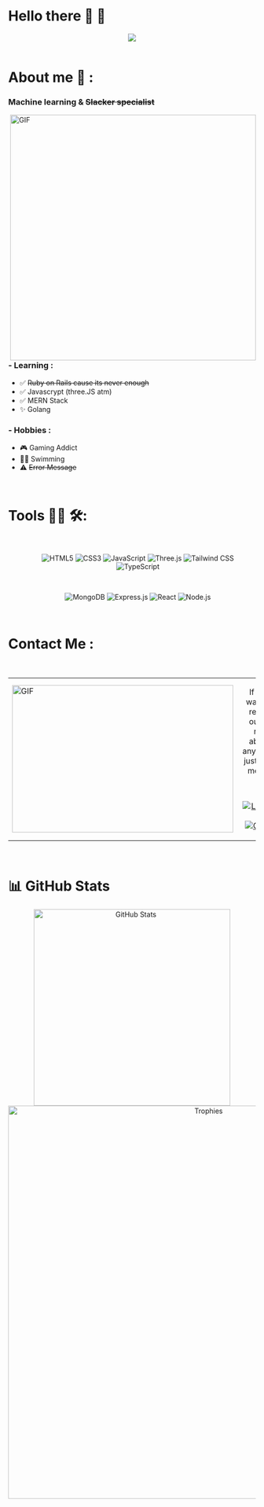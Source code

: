 # Hello there 👋 👋 

<div align="center">
  <a href="http://Haloriginee.github.io/profile/" target="_blank" rel="noreferrer">
    <img src="https://user-images.githubusercontent.com/98591620/174611974-ed28777f-02da-4f43-a889-c4027b591384.gif"/>
  </a>
</div>

</br>

# About me 💬 :

### Machine learning & ~~Slacker specialist~~

<img hight="300" width="500" alt="GIF" align="right" src="https://user-images.githubusercontent.com/98591620/174623192-5e99865d-0c46-4715-b485-d32be9c4582e.gif">

### - Learning :
- ✅ ~~Ruby on Rails cause its never enough~~
- ✅ Javascrypt (three.JS atm) 
- ✅ MERN Stack
- ✨ Golang

### - Hobbies : 
- 🎮 Gaming Addict
- 🏊‍♂️ Swimming
- ⚠️ ~~Error Message~~

</br>

# Tools 👨‍💻 🛠:
</br>

<ul align="center">
  
  ![HTML5](https://img.shields.io/badge/HTML5-E34F26?style=for-the-badge&logo=html5&logoColor=white)
  ![CSS3](https://img.shields.io/badge/CSS3-1572B6?style=for-the-badge&logo=css3&logoColor=white)
  ![JavaScript](https://img.shields.io/badge/JavaScript-F7DF1E?style=for-the-badge&logo=javascript&logoColor=black)
  ![Three.js](https://img.shields.io/badge/Three.js-000000?style=for-the-badge&logo=three.js&logoColor=white)
  ![Tailwind CSS](https://img.shields.io/badge/Tailwind_CSS-38B2AC?style=for-the-badge&logo=tailwind-css&logoColor=white)
  ![TypeScript](https://img.shields.io/badge/TypeScript-3178C6?style=for-the-badge&logo=typescript&logoColor=white)

  </br>
  
  ![MongoDB](https://img.shields.io/badge/MongoDB-4EA94B?style=for-the-badge&logo=mongodb&logoColor=white)
  ![Express.js](https://img.shields.io/badge/Express.js-000000?style=for-the-badge&logo=express&logoColor=white)
  ![React](https://img.shields.io/badge/React-20232A?style=for-the-badge&logo=react&logoColor=61DAFB)
  ![Node.js](https://img.shields.io/badge/Node.js-339933?style=for-the-badge&logo=nodedotjs&logoColor=white)

</ul>

</br>

# Contact Me :

  </br>
  
 <table>
  <tr>
    <td width="50%">
      <img height="300" width="450" align="left" alt="GIF" src="https://user-images.githubusercontent.com/98591620/174634613-5df2c5c5-aca7-44be-bc90-5016c1568a80.gif">
    </td>
    <td align="center">
      <p>If you want to reach out to me about anything, just ping me 😉.</p>
      <br />

[![LinkedIn](https://img.shields.io/badge/LinkedIn-Kévin_Hang-0077B5?style=for-the-badge&logo=linkedin&logoColor=white)](https://www.linkedin.com/in/k%C3%A9vin-hang/)
[![Gmail](https://img.shields.io/badge/Gmail-Herezy2006@gmail.com-D14836?style=for-the-badge&logo=gmail&logoColor=white)](mailto:Herezy2006@gmail.com)

  </tr>
</table>

</br>

# 📊 GitHub Stats
 
<div align="center">

  <a href="https://github.com/Haloriginee/github-readme-stats">
    <img width="400" src="https://github-readme-stats.vercel.app/api?username=Haloriginee&show_icons=true&theme=radical" alt="GitHub Stats" />
  </a>
  
  <br>
  
  <a href="https://github.com/ryo-ma/github-profile-trophy">
    <img width="800" src="https://github-profile-trophy.vercel.app/?username=Haloriginee&margin-w=10&theme=radical" alt="Trophies" />
  </a>

</div>
